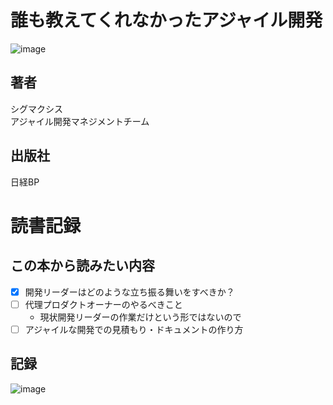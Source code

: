 # 誰も教えてくれなかったアジャイル開発
![image](https://user-images.githubusercontent.com/42468349/174614229-4c5a29b3-3f02-480e-8c7a-3f9d3b079457.png)

## 著者
シグマクシス  
アジャイル開発マネジメントチーム

## 出版社
日経BP  

# 読書記録
## この本から読みたい内容
- [x] 開発リーダーはどのような立ち振る舞いをすべきか？
- [ ] 代理プロダクトオーナーのやるべきこと
  - 現状開発リーダーの作業だけという形ではないので
- [ ] アジャイルな開発での見積もり・ドキュメントの作り方

## 記録
![image](https://user-images.githubusercontent.com/42468349/174492306-29ad75fe-12b4-4c00-ac14-844f35444868.png)

